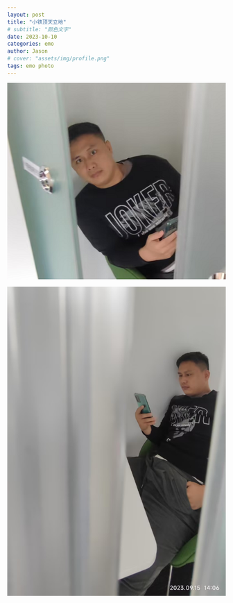 ```yaml
---
layout: post
title: "小铁顶天立地"
# subtitle: "颜色文字"
date: 2023-10-10
categories: emo
author: Jason
# cover: "assets/img/profile.png"
tags: emo photo
---
```



![小铁](/assets/img/xt.png)

![小铁愣住 ](/assets/img/xt2.jpg)

